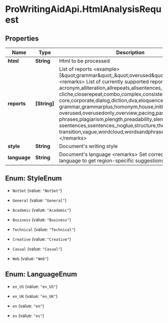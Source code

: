 # ProWritingAidApi.HtmlAnalysisRequest

## Properties
Name | Type | Description | Notes
------------ | ------------- | ------------- | -------------
**html** | **String** | Html to be processed | 
**reports** | **[String]** | List of reports   &lt;example&gt;  [\&quot;grammar\&quot;,\&quot;overused\&quot;]  &lt;/example&gt;&lt;remarks&gt;  List of currently supported reports:  acronym,alliteration,allrepeats,allsentences,  cliche,closerepeat,combo,complex,consistency,  core,corporate,dialog,diction,dva,eloquence,  grammar,grammarplus,homonym,house,initial,nlp,  overused,overusedonly,overview,pacing,passive,  phrases,plagiarism,plength,preadability,slength,  ssentences,ssentences_noglue,structure,thesaurus,  transition,vague,wordcloud,wordsandphrases,wordsphrases  &lt;/remarks&gt; | 
**style** | **String** | Document&#39;s writing style | 
**language** | **String** | Document&#39;s language  &lt;remarks&gt;  Set correct UK/US language to get region-specific suggestions  &lt;/remarks&gt; | 


<a name="StyleEnum"></a>
## Enum: StyleEnum


* `NotSet` (value: `"NotSet"`)

* `General` (value: `"General"`)

* `Academic` (value: `"Academic"`)

* `Business` (value: `"Business"`)

* `Technical` (value: `"Technical"`)

* `Creative` (value: `"Creative"`)

* `Casual` (value: `"Casual"`)

* `Web` (value: `"Web"`)




<a name="LanguageEnum"></a>
## Enum: LanguageEnum


* `en_US` (value: `"en_US"`)

* `en_UK` (value: `"en_UK"`)

* `en` (value: `"en"`)

* `es` (value: `"es"`)




